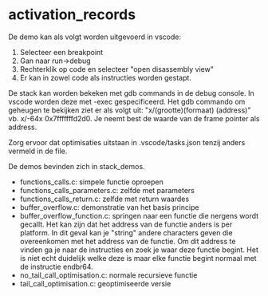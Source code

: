 # activation_records

De demo kan als volgt worden uitgevoerd in vscode:
1) Selecteer een breakpoint
2) Gan naar run->debug
3) Rechterklik op code en selecteer "open disassembly view"
4) Er kan in zowel code als instructies worden gestapt.

De stack kan worden bekeken met gdb commands in de debug console. In vscode worden deze met -exec gespecificeerd. Het gdb commando om geheugen te bekijken ziet er als volgt uit: "x/(grootte)(formaat) (address)" vb. x/-64x 0x7fffffffd2d0. Je neemt best de waarde van de frame pointer als address.

Zorg ervoor dat optimisaties uitstaan in .vscode/tasks.json tenzij anders vermeld in de file.

De demos bevinden zich in stack_demos. 

- functions_calls.c: simpele functie oproepen
- functions_calls_parameters.c: zelfde met parameters
- functions_calls_return.c: zelfde met return waardes
- buffer_overflow.c: demonstratie van het basis principe
- buffer_overflow_function.c: springen naar een functie die nergens wordt gecallt. Het kan zijn dat het address van de functie anders is per platform. In dit geval kan je "string" andere characters geven die overeenkomen met het address van de functie. Om dit address te vinden ga je naar de instructies en zoek je waar deze functie begint. Het is niet echt duidelijk welke deze is maar elke functie begint normaal met de instructie endbr64.
- no_tail_call_optimisation.c: normale recursieve functie
- tail_call_optimisation.c: geoptimiseerde versie